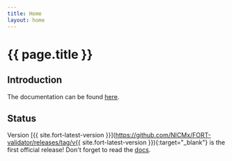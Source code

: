 ```yaml
---
title: Home
layout: home
---
```


# {{ page.title }}

## Introduction

The documentation can be found [here](doc/index.html).

## Status

Version [{{ site.fort-latest-version }}](https://github.com/NICMx/FORT-validator/releases/tag/v{{ site.fort-latest-version }}){:target="_blank"} is the first official release! Don't forget to read the [docs](doc/index.html).
